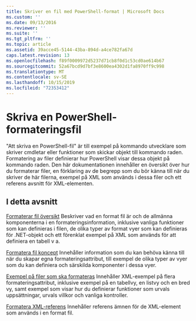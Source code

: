 ```yaml
---
title: Skriver en fil med PowerShell-format | Microsoft Docs
ms.custom: ''
ms.date: 09/13/2016
ms.reviewer: ''
ms.suite: ''
ms.tgt_pltfrm: ''
ms.topic: article
ms.assetid: 39acce45-5144-43ba-894d-a4ce782fa67d
caps.latest.revision: 13
ms.openlocfilehash: f89f0009972d5237d71cb8f0d1c53cd0ae614b67
ms.sourcegitcommit: 52a67bcd9d7bf3e8600ea4302d1fa8970ff9c998
ms.translationtype: MT
ms.contentlocale: sv-SE
ms.lasthandoff: 10/15/2019
ms.locfileid: "72353412"
---
```

# <a name="writing-a-powershell-formatting-file"></a>Skriva en PowerShell-formateringsfil

"Att skriva en PowerShell-fil" är till exempel på kommando utvecklare som skriver cmdletar eller funktioner som skickar objekt till kommando raden. Formatering av filer definierar hur PowerShell visar dessa objekt på kommando raden. Den här dokumentationen innehåller en översikt över hur du formaterar filer, en förklaring av de begrepp som du bör känna till när du skriver de här filerna, exempel på XML som används i dessa filer och ett referens avsnitt för XML-elementen.

## <a name="in-this-section"></a>I detta avsnitt

[Formaterar fil översikt](./formatting-file-overview.md) Beskriver vad en format fil är och de allmänna komponenterna i en formateringsinformation, inklusive vanliga funktioner som kan definieras i filen, de olika typer av format vyer som kan definieras för .NET-objekt och ett förenklat exempel på XML som används för att definiera en tabell v a.

[Formatera fil koncept](./formatting-file-concepts.md) Innehåller information som du kan behöva känna till när du skapar egna formateringsattribut, till exempel de olika typer av vyer som du kan definiera och särskilda komponenter i dessa vyer.

[Exempel på filer som ska formateras](./examples-of-formatting-files.md) Innehåller XML-exempel på flera formateringsattribut, inklusive exempel på en tabellvy, en listvy och en bred vy, samt exempel som visar hur du definierar funktioner som urvals uppsättningar, urvals villkor och vanliga kontroller.

[Formatera XML-referens](./format-schema-xml-reference.md) Innehåller referens ämnen för de XML-element som används i en format fil.
